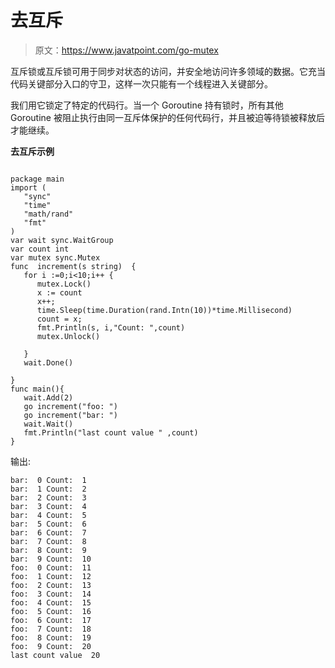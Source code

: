 # 去互斥

> 原文：<https://www.javatpoint.com/go-mutex>

互斥锁或互斥锁可用于同步对状态的访问，并安全地访问许多领域的数据。它充当代码关键部分入口的守卫，这样一次只能有一个线程进入关键部分。

我们用它锁定了特定的代码行。当一个 Goroutine 持有锁时，所有其他 Goroutine 被阻止执行由同一互斥体保护的任何代码行，并且被迫等待锁被释放后才能继续。

**去互斥示例**

```

package main
import (
   "sync"
   "time"
   "math/rand"
   "fmt"
)
var wait sync.WaitGroup
var count int
var mutex sync.Mutex
func  increment(s string)  {
   for i :=0;i<10;i++ {
      mutex.Lock()
      x := count
      x++;
      time.Sleep(time.Duration(rand.Intn(10))*time.Millisecond)
      count = x;
      fmt.Println(s, i,"Count: ",count)
      mutex.Unlock()

   }
   wait.Done()

}
func main(){
   wait.Add(2)
   go increment("foo: ")
   go increment("bar: ")
   wait.Wait()
   fmt.Println("last count value " ,count)
}

```

输出:

```
bar:  0 Count:  1
bar:  1 Count:  2
bar:  2 Count:  3
bar:  3 Count:  4
bar:  4 Count:  5
bar:  5 Count:  6
bar:  6 Count:  7
bar:  7 Count:  8
bar:  8 Count:  9
bar:  9 Count:  10
foo:  0 Count:  11
foo:  1 Count:  12
foo:  2 Count:  13
foo:  3 Count:  14
foo:  4 Count:  15
foo:  5 Count:  16
foo:  6 Count:  17
foo:  7 Count:  18
foo:  8 Count:  19
foo:  9 Count:  20
last count value  20

```